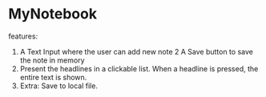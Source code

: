 # MyNotebook
features:
1. A Text Input where the user can add new note
2  A Save button to save the note in memory
3. Present the headlines in a clickable list. When a headline is pressed, the entire text is shown.
4. Extra: Save to local file.
